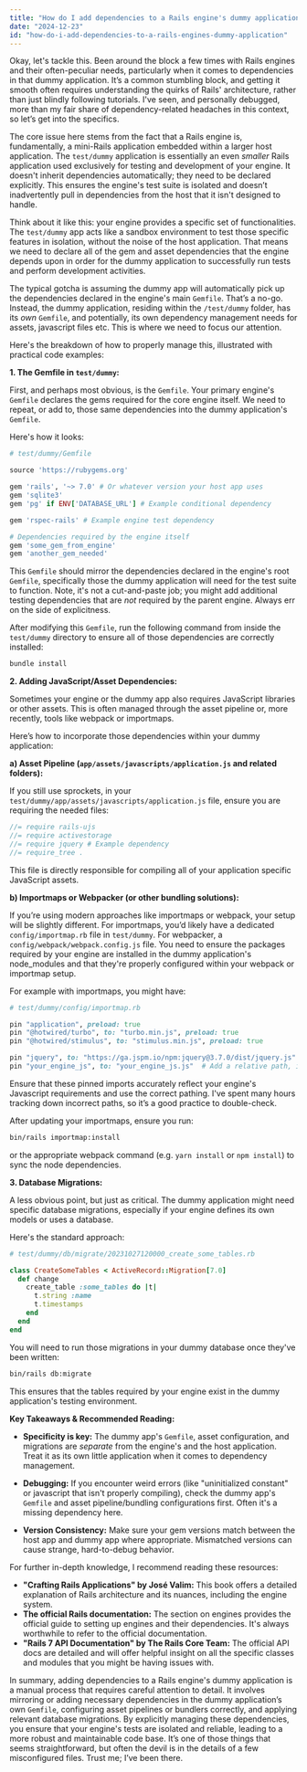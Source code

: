 ```yaml
---
title: "How do I add dependencies to a Rails engine's dummy application?"
date: "2024-12-23"
id: "how-do-i-add-dependencies-to-a-rails-engines-dummy-application"
---
```


Okay, let's tackle this. Been around the block a few times with Rails engines and their often-peculiar needs, particularly when it comes to dependencies in that dummy application. It’s a common stumbling block, and getting it smooth often requires understanding the quirks of Rails' architecture, rather than just blindly following tutorials. I've seen, and personally debugged, more than my fair share of dependency-related headaches in this context, so let’s get into the specifics.

The core issue here stems from the fact that a Rails engine is, fundamentally, a mini-Rails application embedded within a larger host application. The `test/dummy` application is essentially an even *smaller* Rails application used exclusively for testing and development of your engine. It doesn't inherit dependencies automatically; they need to be declared explicitly. This ensures the engine's test suite is isolated and doesn’t inadvertently pull in dependencies from the host that it isn't designed to handle.

Think about it like this: your engine provides a specific set of functionalities. The `test/dummy` app acts like a sandbox environment to test those specific features in isolation, without the noise of the host application. That means we need to declare all of the gem and asset dependencies that the engine depends upon in order for the dummy application to successfully run tests and perform development activities.

The typical gotcha is assuming the dummy app will automatically pick up the dependencies declared in the engine's main `Gemfile`. That’s a no-go. Instead, the dummy application, residing within the `/test/dummy` folder, has its *own* `Gemfile`, and potentially, its own dependency management needs for assets, javascript files etc. This is where we need to focus our attention.

Here's the breakdown of how to properly manage this, illustrated with practical code examples:

**1. The Gemfile in `test/dummy`:**

First, and perhaps most obvious, is the `Gemfile`. Your primary engine's `Gemfile` declares the gems required for the core engine itself. We need to repeat, or add to, those same dependencies into the dummy application's `Gemfile`.

Here's how it looks:

```ruby
# test/dummy/Gemfile

source 'https://rubygems.org'

gem 'rails', '~> 7.0' # Or whatever version your host app uses
gem 'sqlite3'
gem 'pg' if ENV['DATABASE_URL'] # Example conditional dependency

gem 'rspec-rails' # Example engine test dependency

# Dependencies required by the engine itself
gem 'some_gem_from_engine'
gem 'another_gem_needed'
```

This `Gemfile` should mirror the dependencies declared in the engine's root `Gemfile`, specifically those the dummy application will need for the test suite to function. Note, it's not a cut-and-paste job; you might add additional testing dependencies that are *not* required by the parent engine. Always err on the side of explicitness.

After modifying this `Gemfile`, run the following command from inside the `test/dummy` directory to ensure all of those dependencies are correctly installed:

```bash
bundle install
```

**2. Adding JavaScript/Asset Dependencies:**

Sometimes your engine or the dummy app also requires JavaScript libraries or other assets. This is often managed through the asset pipeline or, more recently, tools like webpack or importmaps.

Here’s how to incorporate those dependencies within your dummy application:

**a) Asset Pipeline (`app/assets/javascripts/application.js` and related folders):**

 If you still use sprockets, in your `test/dummy/app/assets/javascripts/application.js` file, ensure you are requiring the needed files:

```javascript
//= require rails-ujs
//= require activestorage
//= require jquery # Example dependency
//= require_tree .
```

This file is directly responsible for compiling all of your application specific JavaScript assets.

**b) Importmaps or Webpacker (or other bundling solutions):**

If you’re using modern approaches like importmaps or webpack, your setup will be slightly different. For importmaps, you’d likely have a dedicated `config/importmap.rb` file in `test/dummy`. For webpacker, a `config/webpack/webpack.config.js` file. You need to ensure the packages required by your engine are installed in the dummy application's node_modules and that they're properly configured within your webpack or importmap setup.

For example with importmaps, you might have:

```ruby
# test/dummy/config/importmap.rb

pin "application", preload: true
pin "@hotwired/turbo", to: "turbo.min.js", preload: true
pin "@hotwired/stimulus", to: "stimulus.min.js", preload: true

pin "jquery", to: "https://ga.jspm.io/npm:jquery@3.7.0/dist/jquery.js"  # Example
pin "your_engine_js", to: "your_engine_js.js"  # Add a relative path, if necessary.
```

Ensure that these pinned imports accurately reflect your engine's Javascript requirements and use the correct pathing. I've spent many hours tracking down incorrect paths, so it’s a good practice to double-check.

After updating your importmaps, ensure you run:

```bash
bin/rails importmap:install
```
or the appropriate webpack command (e.g. `yarn install` or `npm install`) to sync the node dependencies.

**3. Database Migrations:**

A less obvious point, but just as critical. The dummy application might need specific database migrations, especially if your engine defines its own models or uses a database.

Here's the standard approach:

```ruby
# test/dummy/db/migrate/20231027120000_create_some_tables.rb

class CreateSomeTables < ActiveRecord::Migration[7.0]
  def change
    create_table :some_tables do |t|
      t.string :name
      t.timestamps
    end
  end
end
```

You will need to run those migrations in your dummy database once they've been written:

```bash
bin/rails db:migrate
```

This ensures that the tables required by your engine exist in the dummy application's testing environment.

**Key Takeaways & Recommended Reading:**

*   **Specificity is key:** The dummy app's `Gemfile`, asset configuration, and migrations are *separate* from the engine's and the host application. Treat it as its own little application when it comes to dependency management.

*   **Debugging:** If you encounter weird errors (like "uninitialized constant" or javascript that isn't properly compiling), check the dummy app's `Gemfile` and asset pipeline/bundling configurations first. Often it's a missing dependency here.

*   **Version Consistency:** Make sure your gem versions match between the host app and dummy app where appropriate. Mismatched versions can cause strange, hard-to-debug behavior.

For further in-depth knowledge, I recommend reading these resources:

*   **"Crafting Rails Applications" by José Valim:** This book offers a detailed explanation of Rails architecture and its nuances, including the engine system.
*   **The official Rails documentation:** The section on engines provides the official guide to setting up engines and their dependencies. It's always worthwhile to refer to the official documentation.
*   **"Rails 7 API Documentation" by The Rails Core Team:** The official API docs are detailed and will offer helpful insight on all the specific classes and modules that you might be having issues with.

In summary, adding dependencies to a Rails engine's dummy application is a manual process that requires careful attention to detail. It involves mirroring or adding necessary dependencies in the dummy application’s own `Gemfile`, configuring asset pipelines or bundlers correctly, and applying relevant database migrations. By explicitly managing these dependencies, you ensure that your engine's tests are isolated and reliable, leading to a more robust and maintainable code base. It’s one of those things that seems straightforward, but often the devil is in the details of a few misconfigured files. Trust me; I’ve been there.
